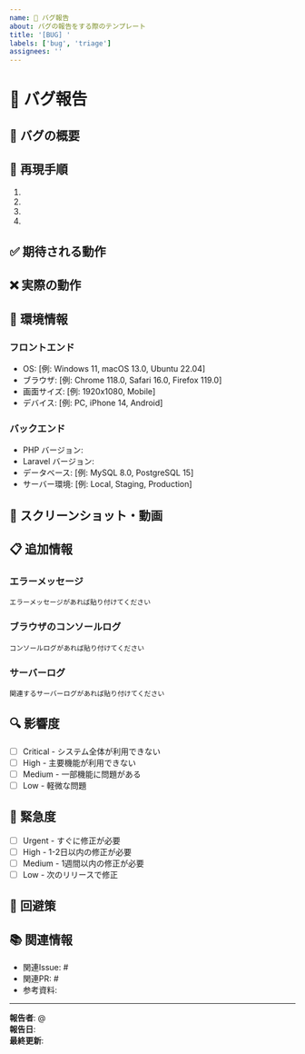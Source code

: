 ```yaml
---
name: 🐛 バグ報告
about: バグの報告をする際のテンプレート
title: '[BUG] '
labels: ['bug', 'triage']
assignees: ''
---
```


# 🐛 バグ報告

## 📝 バグの概要
<!-- バグの内容を簡潔に説明してください -->


## 🔄 再現手順
<!-- バグを再現するための詳細な手順を記載してください -->

1. 
2. 
3. 
4. 

## ✅ 期待される動作
<!-- 正常に動作した場合の期待される結果を記載してください -->


## ❌ 実際の動作
<!-- 実際に発生した問題を詳しく説明してください -->


## 📱 環境情報
<!-- バグが発生した環境の詳細を記載してください -->

### フロントエンド
- OS: [例: Windows 11, macOS 13.0, Ubuntu 22.04]
- ブラウザ: [例: Chrome 118.0, Safari 16.0, Firefox 119.0]
- 画面サイズ: [例: 1920x1080, Mobile]
- デバイス: [例: PC, iPhone 14, Android]

### バックエンド
- PHP バージョン: 
- Laravel バージョン: 
- データベース: [例: MySQL 8.0, PostgreSQL 15]
- サーバー環境: [例: Local, Staging, Production]

## 📸 スクリーンショット・動画
<!-- バグの状況がわかるスクリーンショットや動画があれば添付してください -->


## 📋 追加情報
<!-- その他、バグの解決に役立つ可能性のある情報を記載してください -->

### エラーメッセージ
```
エラーメッセージがあれば貼り付けてください
```

### ブラウザのコンソールログ
```
コンソールログがあれば貼り付けてください
```

### サーバーログ
```
関連するサーバーログがあれば貼り付けてください
```

## 🔍 影響度
<!-- バグの影響度を選択してください -->

- [ ] Critical - システム全体が利用できない
- [ ] High - 主要機能が利用できない
- [ ] Medium - 一部機能に問題がある
- [ ] Low - 軽微な問題

## 🚨 緊急度
<!-- バグの緊急度を選択してください -->

- [ ] Urgent - すぐに修正が必要
- [ ] High - 1-2日以内の修正が必要
- [ ] Medium - 1週間以内の修正が必要  
- [ ] Low - 次のリリースで修正

## 🔄 回避策
<!-- 一時的な回避策がある場合は記載してください -->


## 📚 関連情報
<!-- 関連するIssueやPull Requestがあれば記載してください -->

- 関連Issue: #
- 関連PR: #
- 参考資料: 

---

**報告者**: @<!-- ユーザー名 -->  
**報告日**: <!-- YYYY-MM-DD -->  
**最終更新**: <!-- YYYY-MM-DD -->